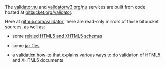 The [validator.nu][1] and [validator.w3.org/nu][2] services are built from code
hosted at [bitbucket.org/validator][3].

   [1]: http://validator.nu/

   [2]: http://validator.w3.org/nu/

   [3]: https://bitbucket.org/validator/

Here at [github.com/validator][4], there are read-only mirrors of those
bitbucket sources, as well as:

   [4]: https://github.com/validator/

  * some [related HTML5 and XHTML5 schemas][5]

  * some [jar files][6]

  * a [validation how-to][7] that explains various ways to do validation of
HTML5 and XHTML5 documents

   [5]: https://validator.github.com/schemas

   [6]: https://validator.github.com/jars

   [7]: https://validator.github.com/how-to.html

